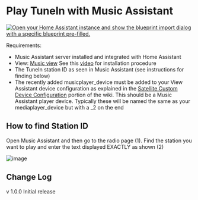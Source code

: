 # Play TuneIn with Music Assistant

[![Open your Home Assistant instance and show the blueprint import dialog with a specific blueprint pre-filled.](https://my.home-assistant.io/badges/blueprint_import.svg)](https://my.home-assistant.io/redirect/blueprint_import/?blueprint_url=https%3A%2F%2Fraw.githubusercontent.com%2Fdinki%2FView-Assist%2Fmain%2FView+Assist+custom+sentences%2FPlay+TuneIn+with+Music+Assistant%2Fblueprint-playtuneinwithmusicassistant.yaml)

Requirements:
  * Music Assistant server installed and integrated with Home Assistant
  * View: [Music view](https://raw.githubusercontent.com/dinki/View-Assist/main/View%20Assist%20dashboard%20and%20views/views/music/music.yaml)  See this [video](https://www.youtube.com/watch?v=QmWDNtikHaU) for installation procedure
  * The TuneIn station ID as seen in Music Assistant (see instructions for finding below)
  * The recently added musicplayer_device must be added to your View Assistant device configuration as explained in the [Satellite Custom Device Configuration](https://github.com/dinki/View-Assist/wiki/View-Assist-device-configuration#satellite-custom-device-configuration) portion of the wiki.  This should be a Music Assistant player device.  Typically these will be named the same as your mediaplayer_device but with a _2 on the end
## How to find Station ID

Open Music Assistant and then go to the radio page (1).  Find the station you want to play and enter the text displayed EXACTLY as shown (2)

![image](https://github.com/user-attachments/assets/026e51e3-bd5c-440f-ba0e-e221a40e9f9a)


## Change Log

v 1.0.0  Initial release
